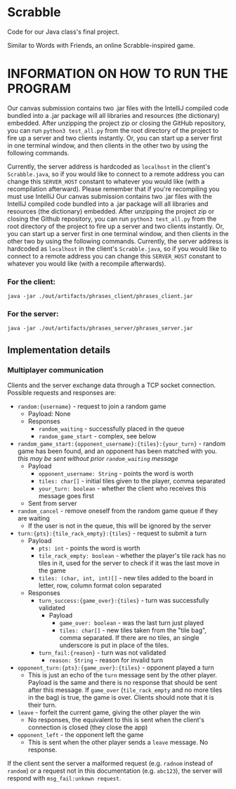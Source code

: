 # Scrabble

Code for our Java class's final project.

Similar to Words with Friends, an online Scrabble-inspired game.

# INFORMATION ON HOW TO RUN THE PROGRAM

Our canvas submission contains two .jar files with the IntelliJ compiled code bundled into a .jar package will all libraries and resources (the dictionary) embedded.
After unzipping the project zip or closing the GitHub repository, you can run `python3 test_all.py` from the root directory of the project to fire up a server and two clients instantly.
Or, you can start up a server first in one terminal window, and then clients in the other two by using the following commands.

Currently, the server address is hardcoded as `localhost` in the client's `Scrabble.java`, so if you would like to connect to a remote address you can change this `SERVER_HOST` constant to whatever you would like (with a recompilation afterward).
Please remember that if you're recompiling you must use IntelliJ 
Our canvas submission contains two .jar files with the IntelliJ compiled code bundled into a .jar package will all libraries and resources (the dictionary) embedded. After unzipping the project zip or closing the Github repository, you can run `python3 test_all.py` from the root directory of the project to fire up a server and two clients instantly. Or, you can start up a server first in one terminal window, and then clients in the other two by using the following commands. Currently, the server address is hardcoded as `localhost` in the client's `Scrabble.java`, so if you would like to connect to a remote address you can change this `SERVER_HOST` constant to whatever you would like (with a recompile afterwards).

### For the client:
`java -jar ./out/artifacts/phrases_client/phrases_client.jar`

### For the server:
`java -jar ./out/artifacts/phrases_server/phrases_server.jar`

## Implementation details

### Multiplayer communication

Clients and the server exchange data through a TCP socket connection.
Possible requests and responses are:

* `random:{username}` - request to join a random game
  * Payload: None
  * Responses
    * `random_waiting` - successfully placed in the queue
    * `random_game_start` - complex, see below
* `random_game_start:{opponent_username}:{tiles}:{your_turn}` - random game has been found, and an opponent has been matched with you. *this may be sent without prior `random_waiting` message*
  * Payload
    * `opponent_username: String` - points the word is worth
    * `tiles: char[]` - initial tiles given to the player, comma separated
    * `your_turn: boolean` - whether the client who receives this message goes first
  * Sent from server
* `random_cancel` - remove oneself from the random game queue if they are waiting
  * If the user is not in the queue, this will be ignored by the server
* `turn:{pts}:{tile_rack_empty}:{tiles}` - request to submit a turn
  * Payload
    * `pts: int` - points the word is worth
    * `tile_rack_empty: boolean` - whether the player's tile rack has no tiles in it, used for the server to check if it was the last move in the game
    * `tiles: (char, int, int)[]` - new tiles added to the board in letter, row, column format colon separated
  * Responses
    * `turn_success:{game_over}:{tiles}` - turn was successfully validated
      * Payload
        * `game_over: boolean` - was the last turn just played 
        * `tiles: char[]` - new tiles taken from the "tile bag", comma separated. If there are no tiles, an single underscore is put in place of the tiles.
    * `turn_fail:{reason}` - turn was not validated
      * `reason: String` - reason for invalid turn
* `opponent_turn:{pts}:{game_over}:{tiles}` - opponent played a turn
  * This is just an echo of the `turn` message sent by the other player. Payload is the same and there is no response that should be sent after this message. If `game_over` (`tile_rack_empty` and no more tiles in the bag) is true, the game is over. Clients should note that it is their turn.
* `leave` - forfeit the current game, giving the other player the win
  * No responses, the equivalent to this is sent when the client's connection is closed (they close the app)
* `opponent_left` - the opponent left the game
  * This is sent when the other player sends a `leave` message. No response.


If the client sent the server a malformed request (e.g. `radnom` instead of `random`)
or a request not in this documentation (e.g. `abc123`),
the server will respond with `msg_fail:unkown request`.
